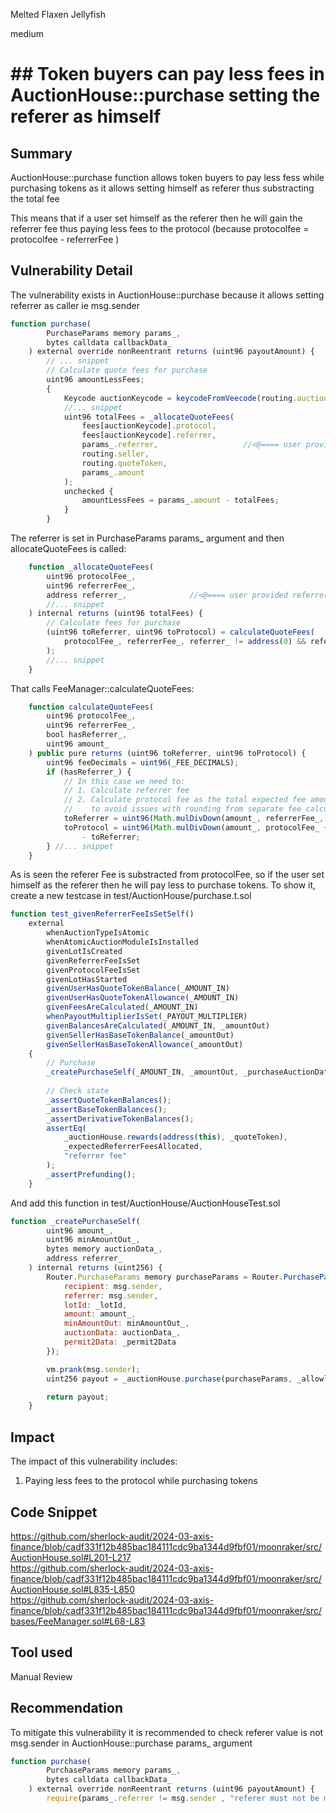 Melted Flaxen Jellyfish

medium

# ## Token buyers can pay less fees in AuctionHouse::purchase setting the referer as himself

## Summary
AuctionHouse::purchase function allows token buyers to pay less fess while purchasing tokens as it allows setting himself as referer thus substracting the total fee   

This means that if a user set himself as the referer then he will gain the referrer fee thus paying less fees to the protocol (because protocolfee = protocolfee - referrerFee )

## Vulnerability Detail
The vulnerability exists in AuctionHouse::purchase  because it allows setting referrer as caller ie  msg.sender    
```js
function purchase(
        PurchaseParams memory params_,
        bytes calldata callbackData_
    ) external override nonReentrant returns (uint96 payoutAmount) {
        // ... snippet
        // Calculate quote fees for purchase
        uint96 amountLessFees;
        {
            Keycode auctionKeycode = keycodeFromVeecode(routing.auctionReference);
            //... snippet
            uint96 totalFees = _allocateQuoteFees(
                fees[auctionKeycode].protocol,
                fees[auctionKeycode].referrer,
                params_.referrer,					//<@==== user provided referrer
                routing.seller,
                routing.quoteToken,
                params_.amount
            );
            unchecked {
                amountLessFees = params_.amount - totalFees;
            }
        }
```
The referrer is set in PurchaseParams params_ argument and then allocateQuoteFees is called:    
```js
	function _allocateQuoteFees(
        uint96 protocolFee_,
        uint96 referrerFee_,
        address referrer_,				//<@==== user provided referrer
        //... snippet
    ) internal returns (uint96 totalFees) {
        // Calculate fees for purchase
        (uint96 toReferrer, uint96 toProtocol) = calculateQuoteFees(
            protocolFee_, referrerFee_, referrer_ != address(0) && referrer_ != seller_, amount_
        );
        //... snippet
    }
```  
That calls FeeManager::calculateQuoteFees:    
```js
	function calculateQuoteFees(
        uint96 protocolFee_,
        uint96 referrerFee_,
        bool hasReferrer_,
        uint96 amount_
    ) public pure returns (uint96 toReferrer, uint96 toProtocol) {
        uint96 feeDecimals = uint96(_FEE_DECIMALS);
        if (hasReferrer_) {
            // In this case we need to:
            // 1. Calculate referrer fee
            // 2. Calculate protocol fee as the total expected fee amount minus the referrer fee
            //    to avoid issues with rounding from separate fee calculations
            toReferrer = uint96(Math.mulDivDown(amount_, referrerFee_, feeDecimals)); // <@ referrer
            toProtocol = uint96(Math.mulDivDown(amount_, protocolFee_ + referrerFee_, feeDecimals))
                - toReferrer;
        } //... snippet 
    }

```  
As is seen the referer Fee is substracted from protocolFee, so if the user set himself as the referer then he will pay less to purchase tokens.
To show it, create a new testcase in  test/AuctionHouse/purchase.t.sol  
```js
function test_givenReferrerFeeIsSetSelf()
    external
        whenAuctionTypeIsAtomic
        whenAtomicAuctionModuleIsInstalled
        givenLotIsCreated
        givenReferrerFeeIsSet
        givenProtocolFeeIsSet
        givenLotHasStarted
        givenUserHasQuoteTokenBalance(_AMOUNT_IN)
        givenUserHasQuoteTokenAllowance(_AMOUNT_IN)
        givenFeesAreCalculated(_AMOUNT_IN)
        whenPayoutMultiplierIsSet(_PAYOUT_MULTIPLIER)
        givenBalancesAreCalculated(_AMOUNT_IN, _amountOut)
        givenSellerHasBaseTokenBalance(_amountOut)
        givenSellerHasBaseTokenAllowance(_amountOut)
    {
        // Purchase
        _createPurchaseSelf(_AMOUNT_IN, _amountOut, _purchaseAuctionData, address(this));
        
        // Check state
        _assertQuoteTokenBalances();
        _assertBaseTokenBalances();
        _assertDerivativeTokenBalances();
        assertEq(
            _auctionHouse.rewards(address(this), _quoteToken),
            _expectedReferrerFeesAllocated,
            "referrer fee"
        );
        _assertPrefunding();
    }
```
And add this function in test/AuctionHouse/AuctionHouseTest.sol  
```js
function _createPurchaseSelf(
        uint96 amount_,
        uint96 minAmountOut_,
        bytes memory auctionData_,
        address referrer_
    ) internal returns (uint256) {
        Router.PurchaseParams memory purchaseParams = Router.PurchaseParams({
            recipient: msg.sender,
            referrer: msg.sender,
            lotId: _lotId,
            amount: amount_,
            minAmountOut: minAmountOut_,
            auctionData: auctionData_,
            permit2Data: _permit2Data
        });

        vm.prank(msg.sender);
        uint256 payout = _auctionHouse.purchase(purchaseParams, _allowlistProof);

        return payout;
    }

```


## Impact
The impact of this vulnerability includes:  
1. Paying less fees to the protocol while purchasing tokens   

## Code Snippet
https://github.com/sherlock-audit/2024-03-axis-finance/blob/cadf331f12b485bac184111cdc9ba1344d9fbf01/moonraker/src/AuctionHouse.sol#L201-L217  
https://github.com/sherlock-audit/2024-03-axis-finance/blob/cadf331f12b485bac184111cdc9ba1344d9fbf01/moonraker/src/AuctionHouse.sol#L835-L850  
https://github.com/sherlock-audit/2024-03-axis-finance/blob/cadf331f12b485bac184111cdc9ba1344d9fbf01/moonraker/src/bases/FeeManager.sol#L68-L83    

## Tool used

Manual Review

## Recommendation
To mitigate this vulnerability  it is recommended to check referer value is not msg.sender in AuctionHouse::purchase params_ argument    
```js
function purchase(
        PurchaseParams memory params_,
        bytes calldata callbackData_
    ) external override nonReentrant returns (uint96 payoutAmount) {
        require(params_.referrer != msg.sender , "referer must not be msg.sender");  //<@ added
```